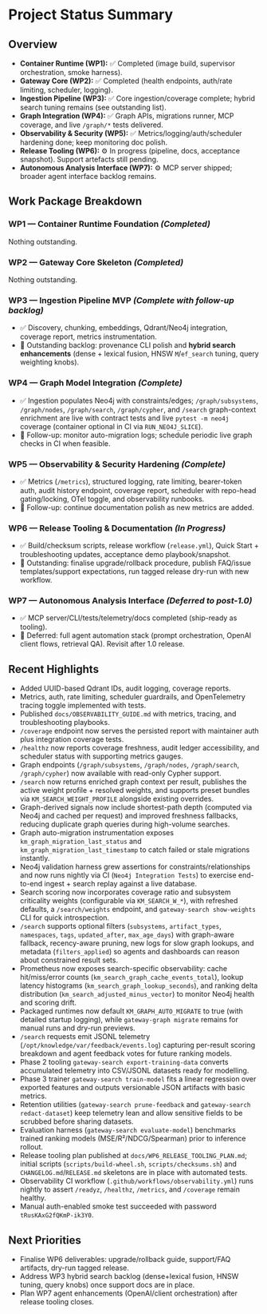 # Project Status Summary

## Overview
- **Container Runtime (WP1):** ✅ Completed (image build, supervisor orchestration, smoke harness).
- **Gateway Core (WP2):** ✅ Completed (health endpoints, auth/rate limiting, scheduler, logging).
- **Ingestion Pipeline (WP3):** ✅ Core ingestion/coverage complete; hybrid search tuning remains (see outstanding list).
- **Graph Integration (WP4):** ✅ Graph APIs, migrations runner, MCP coverage, and live `/graph/*` tests delivered.
- **Observability & Security (WP5):** ✅ Metrics/logging/auth/scheduler hardening done; keep monitoring doc polish.
- **Release Tooling (WP6):** ⚙️ In progress (pipeline, docs, acceptance snapshot). Support artefacts still pending.
- **Autonomous Analysis Interface (WP7):** ⚙️ MCP server shipped; broader agent interface backlog remains.

## Work Package Breakdown

### WP1 — Container Runtime Foundation *(Completed)*
Nothing outstanding.

### WP2 — Gateway Core Skeleton *(Completed)*
Nothing outstanding.

### WP3 — Ingestion Pipeline MVP *(Complete with follow-up backlog)*
- ✅ Discovery, chunking, embeddings, Qdrant/Neo4j integration, coverage report, metrics instrumentation.
- 🔸 Outstanding backlog: provenance CLI polish and **hybrid search enhancements** (dense + lexical fusion, HNSW `M`/`ef_search` tuning, query weighting knobs).

### WP4 — Graph Model Integration *(Complete)*
- ✅ Ingestion populates Neo4j with constraints/edges; `/graph/subsystems`, `/graph/nodes`, `/graph/search`, `/graph/cypher`, and `/search` graph-context enrichment are live with contract tests and live `pytest -m neo4j` coverage (container optional in CI via `RUN_NEO4J_SLICE`).
- 🔸 Follow-up: monitor auto-migration logs; schedule periodic live graph checks in CI when feasible.

### WP5 — Observability & Security Hardening *(Complete)*
- ✅ Metrics (`/metrics`), structured logging, rate limiting, bearer-token auth, audit history endpoint, coverage report, scheduler with repo-head gating/locking, OTel toggle, and observability runbooks.
- 🔸 Follow-up: continue documentation polish as new metrics are added.

### WP6 — Release Tooling & Documentation *(In Progress)*
- ✅ Build/checksum scripts, release workflow (`release.yml`), Quick Start + troubleshooting updates, acceptance demo playbook/snapshot.
- 🔸 Outstanding: finalise upgrade/rollback procedure, publish FAQ/issue templates/support expectations, run tagged release dry-run with new workflow.

### WP7 — Autonomous Analysis Interface *(Deferred to post-1.0)*
- ✅ MCP server/CLI/tests/telemetry/docs completed (ship-ready as tooling).
- 🔸 Deferred: full agent automation stack (prompt orchestration, OpenAI client flows, retrieval QA). Revisit after 1.0 release.

## Recent Highlights
- Added UUID-based Qdrant IDs, audit logging, coverage reports.
- Metrics, auth, rate limiting, scheduler guardrails, and OpenTelemetry tracing toggle implemented with tests.
- Published `docs/OBSERVABILITY_GUIDE.md` with metrics, tracing, and troubleshooting playbooks.
- `/coverage` endpoint now serves the persisted report with maintainer auth plus integration coverage tests.
- `/healthz` now reports coverage freshness, audit ledger accessibility, and scheduler status with supporting metrics gauges.
- Graph endpoints (`/graph/subsystems`, `/graph/nodes`, `/graph/search`, `/graph/cypher`) now available with read-only Cypher support.
- `/search` now returns enriched graph context per result, publishes the active weight profile + resolved weights, and supports preset bundles via `KM_SEARCH_WEIGHT_PROFILE` alongside existing overrides.
- Graph-derived signals now include shortest-path depth (computed via Neo4j and cached per request) and improved freshness fallbacks, reducing duplicate graph queries during high-volume searches.
- Graph auto-migration instrumentation exposes `km_graph_migration_last_status` and `km_graph_migration_last_timestamp` to catch failed or stale migrations instantly.
- Neo4j validation harness grew assertions for constraints/relationships and now runs nightly via CI (`Neo4j Integration Tests`) to exercise end-to-end ingest + search replay against a live database.
- Search scoring now incorporates coverage ratio and subsystem criticality weights (configurable via `KM_SEARCH_W_*`), with refreshed defaults, a `/search/weights` endpoint, and `gateway-search show-weights` CLI for quick introspection.
- `/search` supports optional filters (`subsystems`, `artifact_types`, `namespaces`, `tags`, `updated_after`, `max_age_days`) with graph-aware fallback, recency-aware pruning, new logs for slow graph lookups, and metadata (`filters_applied`) so agents and dashboards can reason about constrained result sets.
- Prometheus now exposes search-specific observability: cache hit/miss/error counts (`km_search_graph_cache_events_total`), lookup latency histograms (`km_search_graph_lookup_seconds`), and ranking delta distribution (`km_search_adjusted_minus_vector`) to monitor Neo4j health and scoring drift.
- Packaged runtimes now default `KM_GRAPH_AUTO_MIGRATE` to true (with detailed startup logging), while `gateway-graph migrate` remains for manual runs and dry-run previews.
- `/search` requests emit JSONL telemetry (`/opt/knowledge/var/feedback/events.log`) capturing per-result scoring breakdown and agent feedback votes for future ranking models.
- Phase 2 tooling `gateway-search export-training-data` converts accumulated telemetry into CSV/JSONL datasets ready for modelling.
- Phase 3 trainer `gateway-search train-model` fits a linear regression over exported features and outputs versionable JSON artifacts with basic metrics.
- Retention utilities (`gateway-search prune-feedback` and `gateway-search redact-dataset`) keep telemetry lean and allow sensitive fields to be scrubbed before sharing datasets.
- Evaluation harness (`gateway-search evaluate-model`) benchmarks trained ranking models (MSE/R²/NDCG/Spearman) prior to inference rollout.
- Release tooling plan published at `docs/WP6_RELEASE_TOOLING_PLAN.md`; initial scripts (`scripts/build-wheel.sh`, `scripts/checksums.sh`) and `CHANGELOG.md`/`RELEASE.md` skeletons are in place with automated tests.
- Observability CI workflow (`.github/workflows/observability.yml`) runs nightly to assert `/readyz`, `/healthz`, `/metrics`, and `/coverage` remain healthy.
- Manual auth-enabled smoke test succeeded with password `tRusKAxG2fQKmP-ik3Y0`.

## Next Priorities
- Finalise WP6 deliverables: upgrade/rollback guide, support/FAQ artifacts, dry-run tagged release.
- Address WP3 hybrid search backlog (dense+lexical fusion, HNSW tuning, query knobs) once support docs are in place.
- Plan WP7 agent enhancements (OpenAI/client orchestration) after release tooling closes.
